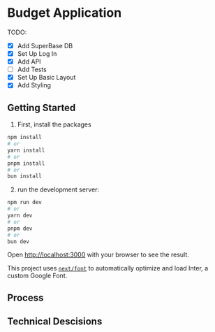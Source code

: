 # Budget Application

TODO:

- [x] Add SuperBase DB
- [x] Set Up Log In
- [x] Add API
- [ ] Add Tests
- [x] Set Up Basic Layout
- [x] Add Styling

## Getting Started

1. First, install the packages

```bash
npm install
# or
yarn install
# or
pnpm install
# or
bun install
```

2. run the development server:

```bash
npm run dev
# or
yarn dev
# or
pnpm dev
# or
bun dev
```

Open [http://localhost:3000](http://localhost:3000) with your browser to see the result.

This project uses [`next/font`](https://nextjs.org/docs/basic-features/font-optimization) to automatically optimize and load Inter, a custom Google Font.

## Process

## Technical Descisions
